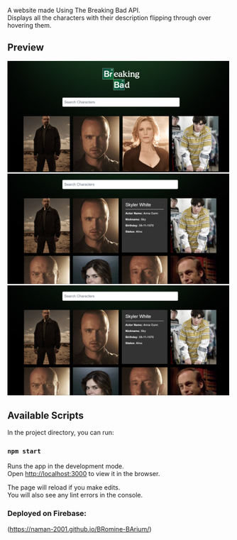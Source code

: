 A website made Using The Breaking Bad API.<br/>
Displays all the characters with their description flipping through over hovering them.

## Preview

<img src="./images/bb-1.png" width="500px">
<img src="./images/bb-2.png" width="500px">
<img src="./images/bb-2.png" width="500px">

## Available Scripts

In the project directory, you can run:

### `npm start`

Runs the app in the development mode.<br />
Open [http://localhost:3000](http://localhost:3000) to view it in the browser.

The page will reload if you make edits.<br />
You will also see any lint errors in the console.

### Deployed on Firebase:

(https://naman-2001.github.io/BRomine-BArium/)
